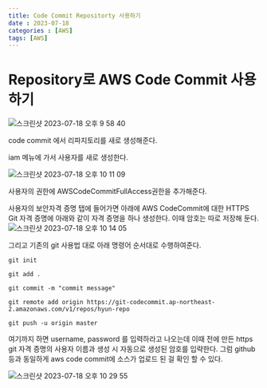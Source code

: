 ```yaml
---
title: Code Commit Repositorty 사용하기
date : 2023-07-18
categories : [AWS]
tags: [AWS]
---
```

# Repository로 AWS Code Commit 사용하기
![스크린샷 2023-07-18 오후 9 58 40](https://github.com/hyunhyun/hyunhyun.github.io/assets/18597515/30e2253a-3690-4dbb-b927-4ff3c4ddc86f)

code commit 에서 리파지토리를 새로 생성해준다.

iam 메뉴에 가서 사용자를 새로 생성한다.

![스크린샷 2023-07-18 오후 10 11 09](https://github.com/hyunhyun/hyunhyun.github.io/assets/18597515/c03be756-f813-433a-afdc-036111692323)

사용자의 권한에 AWSCodeCommitFullAccess권한을 추가해준다.

사용자의 보안자격 증명 탭에 들어가면 아래에
AWS CodeCommit에 대한 HTTPS Git 자격 증명에 아래와 같이 자격 증명을 하나 생성한다. 이때 암호는 따로 저장해 둔다.
![스크린샷 2023-07-18 오후 10 14 05](https://github.com/hyunhyun/hyunhyun.github.io/assets/18597515/878f990a-4ed3-4da4-b74f-707e4c345b3c)

그리고 기존의 git 사용법 대로 아래 명령어 순서대로 수행하여준다.

```git
git init

git add .

git commit -m "commit message"

git remote add origin https://git-codecommit.ap-northeast-2.amazonaws.com/v1/repos/hyun-repo

git push -u origin master

```

여기까지 하면 username, password 를 입력하라고 나오는데 이때 
전에 만든 https git 자격 증명의 사용자 이름과 생성 시 자동으로 생성된 암호를 입략한다.
그럼 github등과 동일하게 aws code commit에 소스가 업로드 된 걸 확인 할 수 있다.

![스크린샷 2023-07-18 오후 10 29 55](https://github.com/hyunhyun/hyunhyun.github.io/assets/18597515/8c9a67ac-2906-40fd-b82c-fae1c700f885)


